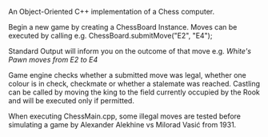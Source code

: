 An Object-Oriented C++ implementation of a Chess computer. 

Begin a new game by creating a ChessBoard Instance. Moves can be executed by calling e.g. ChessBoard.submitMove("E2", "E4");

Standard Output will inform you on the outcome of that move e.g. *White's Pawn moves from E2 to E4*

Game engine checks whether a submitted move was legal, whether one colour is in check, checkmate or whether a stalemate was reached. 
Castling can be called by moving the king to the field currently occupied by the Rook and will be executed only if permitted. 

When executing ChessMain.cpp, some illegal moves are tested before simulating a game by Alexander Alekhine vs Milorad Vasić from 1931.
